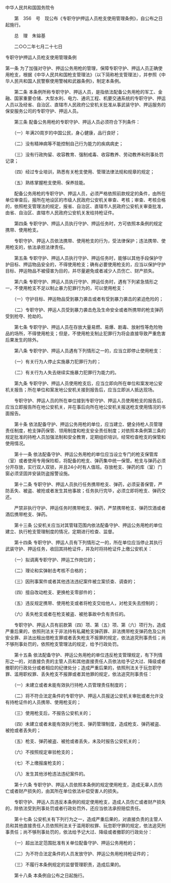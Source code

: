 中华人民共和国国务院令

 

　　第　356　号　现公布《专职守护押运人员枪支使用管理条例》，自公布之日起施行。

　　总　理　朱镕基

　　二○○二年七月二十七日

 

专职守护押运人员枪支使用管理条例

第一条 为了加强对守护、押运公务用枪的管理，保障专职守护、押运人员正确使用枪支，根据《中华人民共和国枪支管理法》（以下简称枪支管理法），并参照《中华人民共和国人民警察使用警械和武器条例》，制定本条例。

　　第二条 本条例所称专职守护、押运人员，是指依法配备公务用枪的军工、金融、国家重要仓储、大型水利、电力、通讯工程、机要交通系统的专职守护、押运人员以及经省、自治区、直辖市人民政府公安机关批准从事武装守护、押运服务的保安服务公司的专职守护、押运人员。

　　第三条 配备公务用枪的专职守护、押运人员必须符合下列条件：

　　（一）年满20周岁的中国公民，身心健康，品行良好；

　　（二）没有精神病等不能控制自己行为能力的疾病病史；

　　（三）没有行政拘留、收容教育、强制戒毒、收容教养、劳动教养和刑事处罚记录；

　　（四）经过专业培训，熟悉有关枪支使用、管理法律法规和规章的规定；

　　（五）熟练掌握枪支使用、保养技能。

　　配备公务用枪的专职守护、押运人员，必须严格依照前款规定的条件，由所在单位审查后，报所在地设区的市级人民政府公安机关审查、考核；审查、考核合格的，依照枪支管理法的规定，报省、自治区、直辖市人民政府公安机关审查批准，由省、自治区、直辖市人民政府公安机关发给持枪证件。

　　第四条 专职守护、押运人员执行守护、押运任务时，方可依照本条例的规定携带、使用枪支。

　　专职守护、押运人员依法携带、使用枪支的行为，受法律保护；违法携带、使用枪支的，依法承担法律责任。

　　第五条 专职守护、押运人员执行守护、押运任务时，能够以其他手段保护守护目标、押运物品安全的，不得使用枪支；确有必要使用枪支的，应当以保护守护目标、押运物品不被侵害为目的，并尽量避免或者减少人员伤亡、财产损失。

　　第六条 专职守护、押运人员执行守护、押运任务时，遇有下列紧急情形之一，不使用枪支不足以制止暴力犯罪行为的，可以使用枪支：

　　（一）守护目标、押运物品受到暴力袭击或者有受到暴力袭击的紧迫危险的；

　　（二）专职守护、押运人员受到暴力袭击危及生命安全或者所携带的枪支弹药受到抢夺、抢劫的。

　　第七条 专职守护、押运人员在存放大量易燃、易爆、剧毒、放射性等危险物品的场所，不得使用枪支；但是，不使用枪支制止犯罪行为将会直接导致严重危害后果发生的除外。

　　第八条 专职守护、押运人员遇有下列情形之一的，应当立即停止使用枪支：

　　（一）有关行为人停止实施暴力犯罪行为的；

　　（二）有关行为人失去继续实施暴力犯罪行为能力的。

　　第九条 专职守护、押运人员使用枪支后，应当立即向所在单位和案发地公安机关报告；所在单位和案发地公安机关接到报告后，应当立即派人抵达现场。

　　专职守护、押运人员的所在单位接到专职守护、押运人员使用枪支的报告后，应当立即报告所在地公安机关，并在事后向所在地公安机关报送枪支使用情况的书面报告。

　　第十条 依法配备守护、押运公务用枪的单位，应当建立、健全持枪人员管理责任制度，枪支弹药保管、领用制度和枪支安全责任制度；对依照本条例第三条的规定批准的持枪人员加强法制和安全教育，定期组织培训，经常检查枪支的保管和使用情况。

　　第十一条 依法配备守护、押运公务用枪的单位应当设立专门的枪支保管库（室）或者使用专用保险柜，将配备的枪支、弹药集中统一保管。枪支与弹药必须分开存放，实行双人双锁，并且24小时有人值班。存放枪支、弹药的库（室）门窗必须坚固并安装防盗报警设施。

　　第十二条 专职守护、押运人员执行任务携带枪支、弹药，必须妥善保管，严防丢失、被盗、被抢或者发生其他事故；任务执行完毕，必须立即将枪支、弹药交还。

　　严禁非执行守护、押运任务时携带枪支、弹药，严禁携带枪支、弹药饮酒或者酒后携带枪支、弹药。

　　第十三条 公安机关应当对其管辖范围内依法配备守护、押运公务用枪的单位建立、执行枪支管理制度的情况，定期进行检查、监督。

　　第十四条 专职守护、押运人员有下列情形之一的，所在单位应当停止其执行武装守护、押运任务，收回其持枪证件，并及时将持枪证件上缴公安机关：

　　（一）拟调离专职守护、押运工作岗位的；

　　（二）理论和实弹射击考核不合格的；

　　（三）因刑事案件或者其他违法违纪案件被立案侦查、调查的；

　　（四）擅自改动枪支、更换枪支零部件的；

　　（五）违反规定携带、使用枪支或者将枪支交给他人，对枪支失去控制的；

　　（六）丢失枪支或者在枪支被盗、被抢事故中负有责任的。

　　专职守护、押运人员有前款第（四）项、第（五）项、第（六）项行为，造成严重后果的，依照刑法关于非法持有私藏枪支弹药罪、非法携带枪支弹药危及公共安全罪、非法出租出借枪支罪或者丢失枪支不报罪的规定，依法追究刑事责任；尚不够刑事处罚的，依照枪支管理法的规定，给予行政处罚。

　　第十五条 依法配备守护、押运公务用枪的单位违反枪支管理规定，有下列情形之一的，对直接负责的主管人员和其他直接责任人员依法给予记大过、降级或者撤职的行政处分或者相应的纪律处分；造成严重后果的，依照刑法关于玩忽职守罪、滥用职权罪、丢失枪支不报罪或者其他罪的规定，依法追究刑事责任：

　　（一）未建立或者未能有效执行持枪人员管理责任制度的；

　　（二）将不符合法定条件的专职守护、押运人员报送公安机关审批或者允许没有持枪证件的人员携带、使用枪支的；

　　（三）使用枪支后，不报告公安机关的；

　　（四）未建立或者未能有效执行枪支、弹药管理制度，造成枪支、弹药被盗、被抢或者丢失的；

　　（五）枪支、弹药被盗、被抢或者丢失，未及时报告公安机关的；

　　（六）不按照规定审验枪支的；

　　（七）不上缴报废枪支的；

　　（八）发生其他涉枪违法违纪案件的。

　　第十六条 专职守护、押运人员依照本条例的规定使用枪支，造成无辜人员伤亡或者财产损失的，由其所在单位依法补偿受害人的损失。

　　专职守护、押运人员违反本条例的规定使用枪支，造成人员伤亡或者财产损失的，除依法受到刑事处罚或者行政处罚外，还应当依法承担赔偿责任。

　　第十七条 公安机关有下列行为之一，造成严重后果的，对直接负责的主管人员和其他直接责任人员依照刑法关于滥用职权罪、玩忽职守罪的规定，依法追究刑事责任；尚不够刑事处罚的，依法给予记大过、降级或者撤职的行政处分：

　　（一）超出法定范围批准有关单位配备守护、押运公务用枪的；

　　（二）为不符合法定条件的人员发放守护、押运公务用枪持枪证件的；

　　（三）不履行本条例规定的监督管理职责，造成后果的。

　　第十八条 本条例自公布之日起施行。

